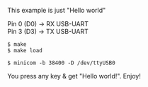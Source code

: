 This example is just "Hello world"  
  
Pin 0 (D0) -> RX USB-UART  
Pin 3 (D3) -> TX USB-UART  

```
$ make
$ make load
```
```
$ minicom -b 38400 -D /dev/ttyUSB0
```
You press any key & get "Hello world!". Enjoy!

